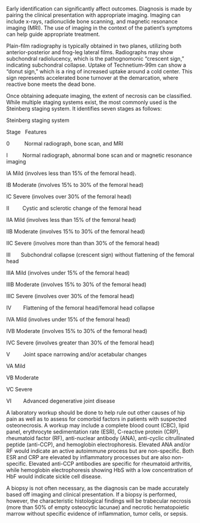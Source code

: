 Early identification can significantly affect outcomes. Diagnosis is made by pairing the clinical presentation with appropriate imaging. Imaging can include x-rays, radionuclide bone scanning, and magnetic resonance imaging (MRI). The use of imaging in the context of the patient’s symptoms can help guide appropriate treatment.

Plain-film radiography is typically obtained in two planes, utilizing both anterior-posterior and frog-leg lateral films. Radiographs may show subchondral radiolucency, which is the pathognomonic “crescent sign,” indicating subchondral collapse. Uptake of Technetium-99m can show a “donut sign,” which is a ring of increased uptake around a cold center. This sign represents accelerated bone turnover at the demarcation, where reactive bone meets the dead bone.

Once obtaining adequate imaging, the extent of necrosis can be classified. While multiple staging systems exist, the most commonly used is the Steinberg staging system. It identifies seven stages as follows:

Steinberg staging system

Stage   Features

0          Normal radiograph, bone scan, and MRI

I          Normal radiograph, abnormal bone scan and or magnetic resonance imaging

IA Mild (involves less than 15% of the femoral head).

IB Moderate (involves 15% to 30% of the femoral head)

IC Severe (involves over 30% of the femoral head)

II         Cystic and sclerotic change of the femoral head

IIA Mild (involves less than 15% of the femoral head)

IIB Moderate (involves 15% to 30% of the femoral head)

IIC Severe (involves more than than 30% of the femoral head)

III       Subchondral collapse (crescent sign) without flattening of the femoral head

IIIA Mild (involves under 15% of the femoral head)

IIIB Moderate (involves 15% to 30% of the femoral head)

IIIC Severe (involves over 30% of the femoral head)

IV        Flattening of the femoral head/femoral head collapse

IVA Mild (involves under 15% of the femoral head)

IVB Moderate (involves 15% to 30% of the femoral head)

IVC Severe (involves greater than 30% of the femoral head)

V         Joint space narrowing and/or acetabular changes

VA Mild

VB Moderate

VC Severe

VI        Advanced degenerative joint disease

A laboratory workup should be done to help rule out other causes of hip pain as well as to assess for comorbid factors in patients with suspected osteonecrosis. A workup may include a complete blood count (CBC), lipid panel, erythrocyte sedimentation rate (ESR), C-reactive protein (CRP), rheumatoid factor (RF), anti-nuclear antibody (ANA), anti-cyclic citrullinated peptide (anti-CCP), and hemoglobin electrophoresis. Elevated ANA and/or RF would indicate an active autoimmune process but are non-specific. Both ESR and CRP are elevated by inflammatory processes but are also non-specific. Elevated anti-CCP antibodies are specific for rheumatoid arthritis, while hemoglobin electrophoresis showing HbS with a low concentration of HbF would indicate sickle cell disease.

A biopsy is not often necessary, as the diagnosis can be made accurately based off imaging and clinical presentation. If a biopsy is performed, however, the characteristic histological findings will be trabecular necrosis (more than 50% of empty osteocytic lacunae) and necrotic hematopoietic marrow without specific evidence of inflammation, tumor cells, or sepsis.